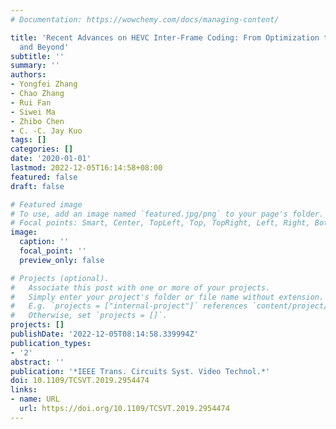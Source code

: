 ```yaml
---
# Documentation: https://wowchemy.com/docs/managing-content/

title: 'Recent Advances on HEVC Inter-Frame Coding: From Optimization to Implementation
  and Beyond'
subtitle: ''
summary: ''
authors:
- Yongfei Zhang
- Chao Zhang
- Rui Fan
- Siwei Ma
- Zhibo Chen
- C. -C. Jay Kuo
tags: []
categories: []
date: '2020-01-01'
lastmod: 2022-12-05T16:14:58+08:00
featured: false
draft: false

# Featured image
# To use, add an image named `featured.jpg/png` to your page's folder.
# Focal points: Smart, Center, TopLeft, Top, TopRight, Left, Right, BottomLeft, Bottom, BottomRight.
image:
  caption: ''
  focal_point: ''
  preview_only: false

# Projects (optional).
#   Associate this post with one or more of your projects.
#   Simply enter your project's folder or file name without extension.
#   E.g. `projects = ["internal-project"]` references `content/project/deep-learning/index.md`.
#   Otherwise, set `projects = []`.
projects: []
publishDate: '2022-12-05T08:14:58.339994Z'
publication_types:
- '2'
abstract: ''
publication: '*IEEE Trans. Circuits Syst. Video Technol.*'
doi: 10.1109/TCSVT.2019.2954474
links:
- name: URL
  url: https://doi.org/10.1109/TCSVT.2019.2954474
---
```


